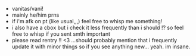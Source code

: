 - vanitas/vani!
- mainly he/him prns 
- if i'm afk on pt (like usual,,,) feel free to whisp me something!
- i also have a cbox but i check it less frequently than i should !? so feel free to whisp if you sent smth important
- please read rentry !! <3 ...should probably mention that i frequently update it with minor things so if you see anything new... yeah. im insane.
